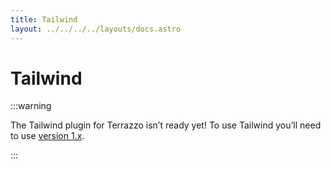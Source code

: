 ```yaml
---
title: Tailwind
layout: ../../../../layouts/docs.astro
---
```


# Tailwind

:::warning

The Tailwind plugin for Terrazzo isn’t ready yet! To use Tailwind you’ll need to use [version 1.x](https://cobalt-ui.pages.dev/integrations/tailwind).

:::
